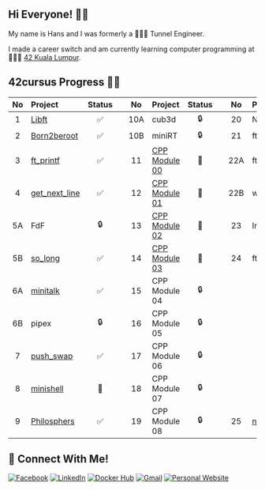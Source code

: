 ## Hi Everyone! 👋🏻

My name is Hans and I was formerly a 👷🏻‍♂️ Tunnel Engineer.

I made a career switch and am currently learning computer programming at 👨🏻‍💻 [42 Kuala Lumpur](https://42kl.edu.my).

## 42cursus Progress 💪🏻
| No  | Project                                     | Status |   | No  | Project                                   | Status |   | No  | Project                        | Status |
| :-: | :------------------------------------------ | :----: | - | :-: | :---------------------------------------- | :----: | - | :-: | :----------------------------- | :----: |
| 1   | [Libft](../../../42-libft)                  | ✅     |   | 10A | cub3d                                      | 🔒     |   | 20  | NetPractice                    | 🔒      |
| 2   | [Born2beroot](../../../42-born2beroot)      | ✅     |   | 10B | miniRT                                     | 🔒     |   | 21  | ft_containers                  | 🔒      |
| 3   | [ft_printf](../../../42-ft_printf)          | ✅     |   | 11  | [CPP Module 00](../../../42-cpp_module_00) | 📝     |   | 22A | ft_irc                         | 🔒      |
| 4   | [get_next_line](../../../42-get_next_line)  | ✅     |   | 12  | [CPP Module 01](../../../42-cpp_module_01) | 📝     |   | 22B | webserv                        | 🔒      |
| 5A  | FdF                                         | 🔒     |   | 13  | [CPP Module 02](../../../42-cpp_module_02) | 📝     |   | 23  | Inception                      | 🔒      |
| 5B  | [so_long](../../../42-so_long)              | ✅     |   | 14  | [CPP Module 03](../../../42-cpp_module_03) | 📝     |   | 24  | ft_transcendence               | 🔒      |
| 6A  | [minitalk](../../../42-minitalk)            | ✅     |   | 15  | CPP Module 04                              | 🔒     |   |     |                                |         |
| 6B  | pipex                                       | 🔒     |   | 16  | CPP Module 05                              | 🔒     |   |     |                                |         |
| 7   | [push_swap](../../../42-push_swap)          | ✅     |   | 17  | CPP Module 06                              | 🔒     |   |     |                                |         |
| 8   | [minishell](../../../../bunyod16/minishell) | 📝     |   | 18  | CPP Module 07                              | 🔒     |   |     |                                |         |
| 9   | [Philosphers](../../../42-philosophers)     | ✅     |   | 19  | CPP Module 08                              | 🔒     |   | 25  | [netwhat](../../../42-netwhat) | ✅      |

## 📱 Connect With Me!
[![Facebook](https://img.shields.io/badge/-Facebook-3b5998?style=flat-square&logo=facebook&logoColor=white)](https://www.facebook.com/hanshazairi/)
[![LinkedIn](https://img.shields.io/badge/-LinkedIn-0e76a8?style=flat-square&logo=linkedin&logoColor=white)](https://www.linkedin.com/in/hanshazairi/)
[![Docker Hub](https://img.shields.io/badge/-Docker%20Hub-0db7ed?style=flat-square&logo=docker&logoColor=white)](https://hub.docker.com/u/hanshazairi)
[![Gmail](https://img.shields.io/badge/-Gmail-d95040?style=flat-square&logo=gmail&logoColor=white)](mailto:hanshazairi@gmail.com)
[![Personal Website](https://img.shields.io/badge/-Personal%20Website-f8f8fa?style=flat-square)](https://hanshazairi.github.io)
